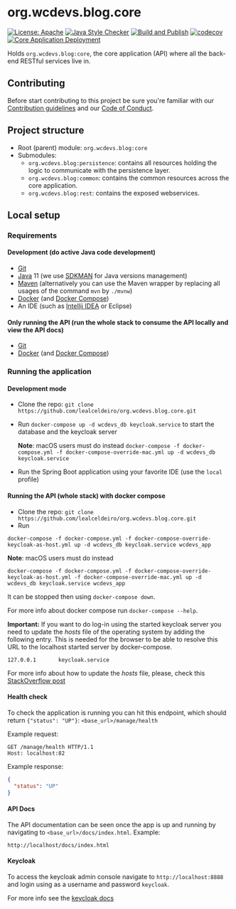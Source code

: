 # org.wcdevs.blog.core

[![License: Apache](https://img.shields.io/badge/License-Apache%202.0-blue)](https://opensource.org/licenses/Apache-2.0) [![Java Style Checker](https://img.shields.io/badge/code%20style-checkstyle-blue?style=flat&logo=java&logoColor=f89820)](https://checkstyle.sourceforge.io/) [![Build and Publish](https://github.com/lealceldeiro/org.wcdevs.blog.core/actions/workflows/build-and-publish.yml/badge.svg)](https://github.com/lealceldeiro/org.wcdevs.blog.core/actions/workflows/build-and-publish.yml) [![codecov](https://codecov.io/gh/lealceldeiro/org.wcdevs.blog.core/branch/main/graph/badge.svg?token=CDXSJ1G7GE)](https://codecov.io/gh/lealceldeiro/org.wcdevs.blog.core) [![Core Application Deployment](https://github.com/lealceldeiro/org.wcdevs.blog.awsdeployer/actions/workflows/core-app-deployment.yml/badge.svg)](https://github.com/lealceldeiro/org.wcdevs.blog.awsdeployer/actions/workflows/core-app-deployment.yml)

Holds `org.wcdevs.blog:core`, the core application (API) where all the back-end RESTful services
live in.

## Contributing

Before start contributing to this project be sure you're familiar with our
[Contribution guidelines](CONTRIBUTING.md) and our [Code of Conduct](CODE_OF_CONDUCT.md).

## Project structure

- Root (parent) module: `org.wcdevs.blog:core`
- Submodules:
  * `org.wcdevs.blog:persistence`: contains all resources holding the logic to communicate with the
persistence layer.
  * `org.wcdevs.blog:common`: contains the common resources across the core application.
  * `org.wcdevs.blog:rest`: contains the exposed webservices.

## Local setup

### Requirements

#### Development (do active Java code development)
- [Git](https://git-scm.com/)
- [Java](https://jdk.java.net/) 11 (we use [SDKMAN](https://sdkman.io/) for Java versions management)
- [Maven](https://maven.apache.org/index.html) (alternatively you can use the Maven wrapper by
replacing all usages of the command `mvn` by `./mvnw`)
- [Docker](https://www.docker.com/) (and [Docker Compose](https://docs.docker.com/compose/))
- An IDE (such as [Intellij IDEA](https://www.jetbrains.com/idea/) or Eclipse)

#### Only running the API (run the whole stack to consume the API locally and view the API docs)
- [Git](https://git-scm.com/)
- [Docker](https://www.docker.com/) (and [Docker Compose](https://docs.docker.com/compose/))

### Running the application

#### Development mode

- Clone the repo: `git clone https://github.com/lealceldeiro/org.wcdevs.blog.core.git`
- Run `docker-compose up -d wcdevs_db keycloak.service` to start the database and the keycloak server

  **Note**: macOS users must do instead `docker-compose -f docker-compose.yml -f docker-compose-override-mac.yml up -d wcdevs_db keycloak.service`
- Run the Spring Boot application using your favorite IDE (use the `local` profile)

#### Running the API (whole stack) with docker compose

- Clone the repo: `git clone https://github.com/lealceldeiro/org.wcdevs.blog.core.git`
- Run
```shell
docker-compose -f docker-compose.yml -f docker-compose-override-keycloak-as-host.yml up -d wcdevs_db keycloak.service wcdevs_app
```

  **Note**: macOS users must do instead
  ```shell
docker-compose -f docker-compose.yml -f docker-compose-override-keycloak-as-host.yml -f docker-compose-override-mac.yml up -d wcdevs_db keycloak.service wcdevs_app
```

It can be stopped then using `docker-compose down`.

For more info about docker compose run `docker-compose --help`.

**Important:** If you want to do log-in using the started keycloak server you need to update the
*hosts* file of the operating system by adding the following entry. This is needed for the browser
to be able to resolve this URL to the localhost started server by docker-compose.
```text
127.0.0.1       keycloak.service
```
For more info about how to update the *hosts* file, please, check this
[StackOverflow post](https://stackoverflow.com/a/19425153/5640649)

#### Health check

To check the application is running you can hit this endpoint, which should return
`{"status": "UP"}`: `<base_url>/manage/health`

Example request:
```http request
GET /manage/health HTTP/1.1
Host: localhost:82
```

Example response:
```json
{
  "status": "UP"
}
```

#### API Docs

The API documentation can be seen once the app is up and running by navigating to
`<base_url>/docs/index.html`. Example:
```
http://localhost/docs/index.html
```

#### Keycloak

To access the keycloak admin console navigate to `http://localhost:8888` and login using as a
username and password `keycloak`.

For more info see the [keycloak docs](./KEYCLOAK.md)
